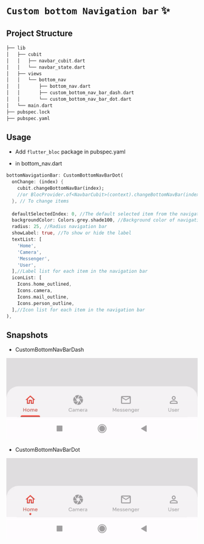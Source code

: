 # **`Custom bottom Navigation bar`** ✨


## Project Structure 
```dart 
├── lib
│   ├── cubit
│   │   ├── navbar_cubit.dart
│   │   └── navbar_state.dart
│   ├── views
│   │   └── bottom_nav
│   │	    ├── bottom_nav.dart
│   │	    ├── custom_bottom_nav_bar_dash.dart
│   │	    └── custom_bottom_nav_bar_dot.dart
│   └── main.dart
├── pubspec.lock
├── pubspec.yaml
```

## Usage

- Add `flutter_bloc` package in pubspec.yaml

- in bottom_nav.dart
```dart
bottomNavigationBar: CustomBottomNavBarDot(
  onChange: (index) {
	cubit.changeBottomNavBar(index);
	//or BlocProvider.of<NavbarCubit>(context).changeBottomNavBar(index);
  }, // To change items
  
  defaultSelectedIndex: 0, //The default selected item from the navigation bar
  backgroundColor: Colors.grey.shade100, //Background color of navigation bar
  radius: 25, //Radius navigation bar 
  showLabel: true, //To show or hide the label
  textList: [
	'Home',
	'Camera',
	'Messenger',
	'User',
  ],//Label list for each item in the navigation bar
  iconList: [
	Icons.home_outlined,
	Icons.camera,
	Icons.mail_outline,
	Icons.person_outline,
  ],//Icon list for each item in the navigation bar
),
```


## Snapshots

- CustomBottomNavBarDash

![](/dash.gif)


- CustomBottomNavBarDot

![](/dot.gif)

